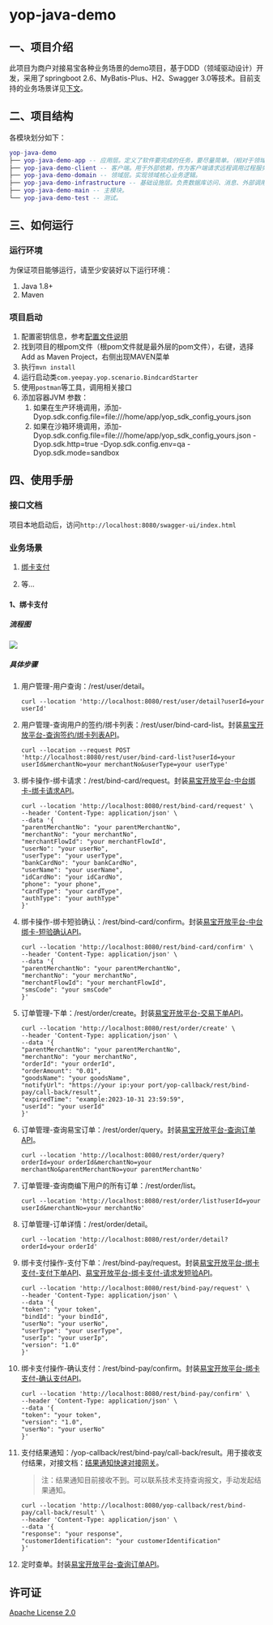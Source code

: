 # yop-java-demo

## 一、项目介绍

此项目为商户对接易宝各种业务场景的demo项目，基于DDD（领域驱动设计）开发，采用了springboot 2.6、MyBatis-Plus、H2、Swagger 3.0等技术。目前支持的业务场景详见[下文](#scenario)。

## 二、项目结构

各模块划分如下：

``` lua
yop-java-demo
├── yop-java-demo-app -- 应用层。定义了软件要完成的任务，要尽量简单。（相对于领域层，应用层是很薄的一层）
├── yop-java-demo-client -- 客户端。用于外部依赖，作为客户端请求远程调用过程服务（RPC）所用。
├── yop-java-demo-domain -- 领域层。实现领域核心业务逻辑。
├── yop-java-demo-infrastructure -- 基础设施层。负责数据库访问、消息、外部调用等能力。
├── yop-java-demo-main -- 主模块。
└── yop-java-demo-test -- 测试。
```

## 三、如何运行

### 运行环境

为保证项目能够运行，请至少安装好以下运行环境：

1. Java 1.8+
2. Maven

### 项目启动

1. 配置密钥信息，参考[配置文件说明](https://open.yeepay.com/docs/open/platform-doc/sdk_guide-sm/java-sdk-guide-sm#%E4%B8%83-%E9%99%84%E5%BD%95-%E9%85%8D%E7%BD%AE%E6%96%87%E4%BB%B6%E8%AF%A6%E7%BB%86%E8%AF%B4%E6%98%8E)
2. 找到项目的根pom文件（根pom文件就是最外层的pom文件），右键，选择Add as Maven Project，右侧出现MAVEN菜单
3. 执行`mvn install`
4. 运行启动类`com.yeepay.yop.scenario.BindcardStarter`
5. 使用`postman`等工具，调用相关接口
6. 添加容器JVM 参数： 
   1. 如果在生产环境调用，添加-Dyop.sdk.config.file=file:///home/app/yop_sdk_config_yours.json
   2. 如果在沙箱环境调用，添加-Dyop.sdk.config.file=file:///home/app/yop_sdk_config_yours.json -Dyop.sdk.http=true -Dyop.sdk.config.env=qa -Dyop.sdk.mode=sandbox

## 四、使用手册

### 接口文档

项目本地启动后，访问`http://localhost:8080/swagger-ui/index.html`

### <a id="scenario">业务场景</a>

1. [绑卡支付](#bindcard)

2. 等...

#### 1、<a id="bindcard">绑卡支付</a>

##### 流程图
   ![](imgs/bindcard_flowchart.png)

##### 具体步骤

1. 用户管理-用户查询：/rest/user/detail。

   ```text
   curl --location 'http://localhost:8080/rest/user/detail?userId=your userId'
   ```

2. 用户管理-查询用户的签约/绑卡列表：/rest/user/bind-card-list。封装[易宝开放平台-查询签约/绑卡列表API](https://open.yeepay.com/docs/apis/bzshsfk/options__rest__v1.0__frontcashier__bindcard__bindcardlist)。

   ```text
   curl --location --request POST 'http://localhost:8080/rest/user/bind-card-list?userId=your userId&merchantNo=your merchantNo&userType=your userType'
   ```
3. 绑卡操作-绑卡请求：/rest/bind-card/request。封装[易宝开放平台-中台绑卡-绑卡请求API](https://open.yeepay.com/docs/apis/bzshsfk/options__rest__v2.0__frontcashier__bindcard__request)。

   ```text
   curl --location 'http://localhost:8080/rest/bind-card/request' \
   --header 'Content-Type: application/json' \
   --data '{
   "parentMerchantNo": "your parentMerchantNo",
   "merchantNo": "your merchantNo",
   "merchantFlowId": "your merchantFlowId",
   "userNo": "your userNo",
   "userType": "your userType",
   "bankCardNo": "your bankCardNo",
   "userName": "your userName",
   "idCardNo": "your idCardNo",
   "phone": "your phone",
   "cardType": "your cardType",
   "authType": "your authType"
   }'
   ```
4. 绑卡操作-绑卡短验确认：/rest/bind-card/confirm。封装[易宝开放平台-中台绑卡-短验确认API](https://open.yeepay.com/docs/apis/bzshsfk/options__rest__v2.0__frontcashier__bindcard__confirm)。

   ```text
   curl --location 'http://localhost:8080/rest/bind-card/confirm' \
   --header 'Content-Type: application/json' \
   --data '{
   "parentMerchantNo": "your parentMerchantNo",
   "merchantNo": "your merchantNo",
   "merchantFlowId": "your merchantFlowId",
   "smsCode": "your smsCode"
   }'
   ```
5. 订单管理-下单：/rest/order/create。封装[易宝开放平台-交易下单API](https://open.yeepay.com/docs/apis/bzshsfk/options__rest__v1.0__trade__order)。

   ```text
   curl --location 'http://localhost:8080/rest/order/create' \
   --header 'Content-Type: application/json' \
   --data '{
   "parentMerchantNo": "your parentMerchantNo",
   "merchantNo": "your merchantNo",
   "orderId": "your orderId",
   "orderAmount": "0.01",
   "goodsName": "your goodsName",
   "notifyUrl": "https://your ip:your port/yop-callback/rest/bind-pay/call-back/result",
   "expiredTime": "example:2023-10-31 23:59:59",
   "userId": "your userId"
   }'
   ```
6. 订单管理-查询易宝订单：/rest/order/query。封装[易宝开放平台-查询订单API](https://open.yeepay.com/docs/apis/bzshsfk/options__rest__v1.0__trade__order__query)。

   ```text
   curl --location 'http://localhost:8080/rest/order/query?orderId=your orderId&merchantNo=your merchantNo&parentMerchantNo=your parentMerchantNo'
   ````
7. 订单管理-查询商编下用户的所有订单：/rest/order/list。

   ```text
   curl --location 'http://localhost:8080/rest/order/list?userId=your userId&merchantNo=your merchantNo'
   ```
8. 订单管理-订单详情：/rest/order/detail。

   ```text
   curl --location 'http://localhost:8080/rest/order/detail?orderId=your orderId'
   ```
9. 绑卡支付操作-支付下单：/rest/bind-pay/request。封装[易宝开放平台-绑卡支付-支付下单API](https://open.yeepay.com/docs/apis/bzshsfk/options__rest__v1.0__frontcashier__bindpay__request)、[易宝开放平台-绑卡支付-请求发短验API](https://open.yeepay.com/docs/apis/bzshsfk/options__rest__v1.0__frontcashier__bindpay__sendsms)。

   ```text
   curl --location 'http://localhost:8080/rest/bind-pay/request' \
   --header 'Content-Type: application/json' \
   --data '{
   "token": "your token",
   "bindId": "your bindId",
   "userNo": "your userNo",
   "userType": "your userType",
   "userIp": "your userIp",
   "version": "1.0"
   }'
   ```
10. 绑卡支付操作-确认支付：/rest/bind-pay/confirm。封装[易宝开放平台-绑卡支付-确认支付API](https://open.yeepay.com/docs/apis/bzshsfk/options__rest__v1.0__frontcashier__bindpay__confirm)。

    ```text
    curl --location 'http://localhost:8080/rest/bind-pay/confirm' \
    --header 'Content-Type: application/json' \
    --data '{
    "token": "your token",
    "version": "1.0",
    "userNo": "your userNo"
    }'
    ```
11. 支付结果通知：/yop-callback/rest/bind-pay/call-back/result。用于接收支付结果，对接文档：[结果通知快速对接网关](https://open.yeepay.com/docs/open/platform-doc/notifys/yop-isv-gateways-sm)。

    > 注：结果通知目前接收不到。可以联系技术支持查询报文，手动发起结果通知。

    ```text
    curl --location 'http://localhost:8080/yop-callback/rest/bind-pay/call-back/result' \
    --header 'Content-Type: application/json' \
    --data '{
    "response": "your response",
    "customerIdentification": "your customerIdentification"
    }'
    ```
12. 定时查单。封装[易宝开放平台-查询订单API](https://open.yeepay.com/docs/apis/bzshsfk/options__rest__v1.0__trade__order__query)。


## 许可证

[Apache License 2.0](LICENSE)



